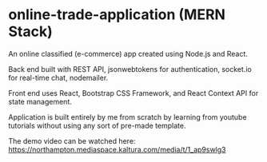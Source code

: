 # online-trade-application (MERN Stack)

An online classified (e-commerce) app created using Node.js and React.  

Back end built with REST API, jsonwebtokens for authentication, socket.io for real-time chat, nodemailer.

Front end uses React, Bootstrap CSS Framework, and React Context API for state management.

Application is built entirely by me from scratch by learning from youtube tutorials without using any sort of pre-made template. 

The demo video can be watched here: https://northampton.mediaspace.kaltura.com/media/t/1_ap9swlg3
